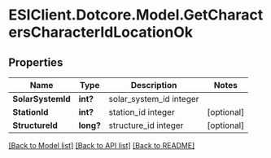 # ESIClient.Dotcore.Model.GetCharactersCharacterIdLocationOk
## Properties

Name | Type | Description | Notes
------------ | ------------- | ------------- | -------------
**SolarSystemId** | **int?** | solar_system_id integer | 
**StationId** | **int?** | station_id integer | [optional] 
**StructureId** | **long?** | structure_id integer | [optional] 

[[Back to Model list]](../README.md#documentation-for-models) [[Back to API list]](../README.md#documentation-for-api-endpoints) [[Back to README]](../README.md)

